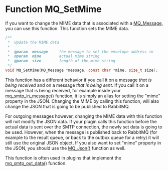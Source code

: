 # Function MQ_SetMime

If you want to change the MIME data that is associated with a [MQ_Message](mq_message), you can use this function. This function sets the MIME data.

````c
/**
 *  Update the MIME data
 *
 *  @param  message     the message to set the envelope address in
 *  @param  mime        actual mime string
 *  @param  size        length of the mime string
 */
void MQ_SetMime(MQ_Message *message, const char *mime, size_t size);
````

This function has a different behavior if you call it on a message _that is being received_ and on a message _that is being sent_. If you call it on a message that is being received, for example inside your [mq_smtp_in_message()](mq_smtp_in_message) function, it is simply an alias for setting the "mime" property in the JSON. Changing the MIME by calling this function, will also change the JSON that is going to be published to RabbitMQ.

For outgoing messages however, changing the MIME data with this function will not modify the JSON data. If your plugin calls this function before the actual data is sent over the SMTP connection, the newly set data is going to be used. However, when the message is published back to RabbitMQ (for example to the result queue, or back to the outbox queue for a retry) it will still use the original JSON object. If you also want to set "mime" property in the JSON, you should use the [MQ_Json()](mq_json) function as well.

This function is often used in plugins that implement the [mq_smtp_out_data()](mq_smtp_out_data) function.